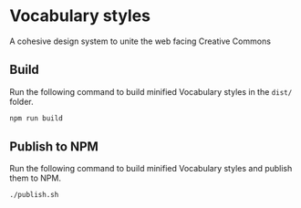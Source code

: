 # Vocabulary styles

A cohesive design system to unite the web facing Creative Commons

## Build

Run the following command to build minified Vocabulary styles in the `dist/` folder.

```sh
npm run build
```

## Publish to NPM

Run the following command to build minified Vocabulary styles and publish them to NPM.

```sh
./publish.sh
```
